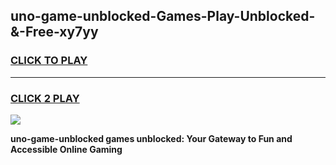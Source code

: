 
## uno-game-unblocked-Games-Play-Unblocked-&-Free-xy7yy
<h3>
<a href="https://premium76.site?title=uno-game-unblocked&ref=24A">CLICK TO PLAY</a></h3>
<hr>

<h3>
<a href="https://premium76.site?title=uno-game-unblocked&ref=24A">CLICK 2 PLAY</a>
  
</h3>

<a href="https://premium76.site?title=uno-game-unblocked&ref=24A"><img src="https://clearcache.store/games.png"></a>


**uno-game-unblocked games unblocked: Your Gateway to Fun and Accessible Online Gaming**
